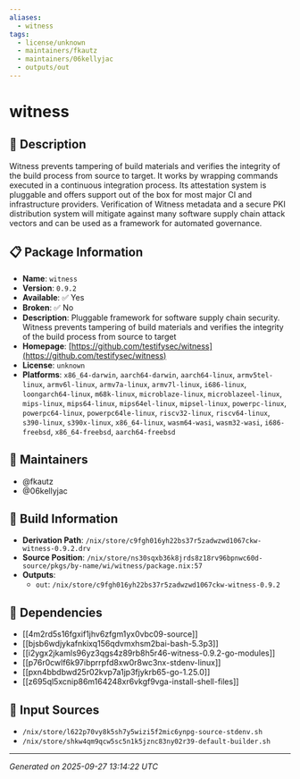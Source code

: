 ```yaml
---
aliases:
  - witness
tags:
  - license/unknown
  - maintainers/fkautz
  - maintainers/06kellyjac
  - outputs/out
---
```


# witness

## 📝 Description

Witness prevents tampering of build materials and verifies the integrity
of the build process from source to target. It works by wrapping commands
executed in a continuous integration process. Its attestation system is
pluggable and offers support out of the box for most major CI and
infrastructure providers. Verification of Witness metadata and a secure
PKI distribution system will mitigate against many software supply chain
attack vectors and can be used as a framework for automated governance.


## 📋 Package Information

- **Name**: `witness`
- **Version**: `0.9.2`
- **Available**: ✅ Yes
- **Broken**: ✅ No
- **Description**: Pluggable framework for software supply chain security. Witness prevents tampering of build materials and verifies the integrity of the build process from source to target
- **Homepage**: [https://github.com/testifysec/witness](https://github.com/testifysec/witness)
- **License**: `unknown`
- **Platforms**: `x86_64-darwin`, `aarch64-darwin`, `aarch64-linux`, `armv5tel-linux`, `armv6l-linux`, `armv7a-linux`, `armv7l-linux`, `i686-linux`, `loongarch64-linux`, `m68k-linux`, `microblaze-linux`, `microblazeel-linux`, `mips-linux`, `mips64-linux`, `mips64el-linux`, `mipsel-linux`, `powerpc-linux`, `powerpc64-linux`, `powerpc64le-linux`, `riscv32-linux`, `riscv64-linux`, `s390-linux`, `s390x-linux`, `x86_64-linux`, `wasm64-wasi`, `wasm32-wasi`, `i686-freebsd`, `x86_64-freebsd`, `aarch64-freebsd`
## 👥 Maintainers

- @fkautz
- @06kellyjac


## 🔧 Build Information

- **Derivation Path**: `/nix/store/c9fgh016yh22bs37r5zadwzwd1067ckw-witness-0.9.2.drv`
- **Source Position**: `/nix/store/ns30sqxb36k8jrds8z18rv96bpnwc60d-source/pkgs/by-name/wi/witness/package.nix:57`
- **Outputs**:
  - `out`:  `/nix/store/c9fgh016yh22bs37r5zadwzwd1067ckw-witness-0.9.2`

## 🔗 Dependencies

- [[4m2rd5s16fgxif1jhv6zfgm1yx0vbc09-source]]
- [[bjsb6wdjykafnkixq156qdvmxhsm2bai-bash-5.3p3]]
- [[i2ygx2jkamls96yz3qgs4z89rb8h5r46-witness-0.9.2-go-modules]]
- [[p76r0cwlf6k97ibprrpfd8xw0r8wc3nx-stdenv-linux]]
- [[pxn4bbdbwd25r02kvp7a1jp3fjykrb65-go-1.25.0]]
- [[z695ql5xcnip86m164248xr6vkgf9vga-install-shell-files]]

## 📁 Input Sources

- `/nix/store/l622p70vy8k5sh7y5wizi5f2mic6ynpg-source-stdenv.sh`
- `/nix/store/shkw4qm9qcw5sc5n1k5jznc83ny02r39-default-builder.sh`

---
*Generated on 2025-09-27 13:14:22 UTC*
